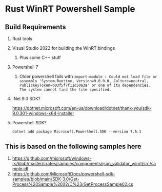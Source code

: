 # Rust WinRT Powershell Sample

## Build Requirements

1. Rust tools
1. Visual Studio 2022 for building the WinRT bindings
    1. Plus some C++ stuff
1. Powershell 7
    1. Older powershell fails with `import-module : Could not load file or assembly 'System.Runtime, Version=9.0.0.0, Culture=neutral, PublicKeyToken=b03f5f7f11d50a3a' or one of its dependencies. The system cannot find the file specified.`
1. .Net 9.0 SDK?

    https://dotnet.microsoft.com/en-us/download/dotnet/thank-you/sdk-9.0.301-windows-x64-installer

1. Powershell SDK?

    `dotnet add package Microsoft.PowerShell.SDK --version 7.5.1`

## This is based on the following samples here
1. https://github.com/microsoft/windows-rs/blob/master/crates/samples/components/json_validator_winrt/src/sample.idl
1. https://github.com/MicrosoftDocs/powershell-sdk-samples/blob/main/SDK-3.0/Get-Process%20Sample%2002/C%23/GetProcessSample02.cs
